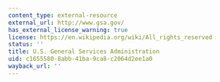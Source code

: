 ```yaml
---
content_type: external-resource
external_url: http://www.gsa.gov/
has_external_license_warning: true
license: https://en.wikipedia.org/wiki/All_rights_reserved
status: ''
title: U.S. General Services Administration
uid: c1655580-8abb-41ba-9ca8-c2064d2ee1a0
wayback_url: ''
---
```

